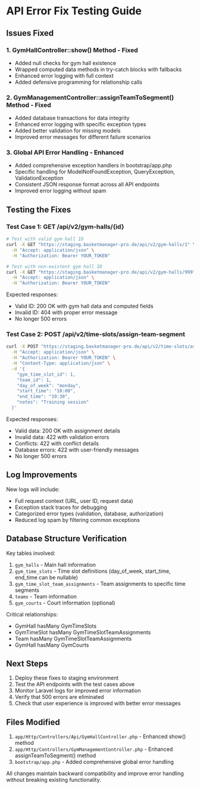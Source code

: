 # API Error Fix Testing Guide

## Issues Fixed

### 1. GymHallController::show() Method - Fixed
- Added null checks for gym hall existence  
- Wrapped computed data methods in try-catch blocks with fallbacks
- Enhanced error logging with full context
- Added defensive programming for relationship calls

### 2. GymManagementController::assignTeamToSegment() Method - Fixed  
- Added database transactions for data integrity
- Enhanced error logging with specific exception types
- Added better validation for missing models
- Improved error messages for different failure scenarios

### 3. Global API Error Handling - Enhanced
- Added comprehensive exception handlers in bootstrap/app.php
- Specific handling for ModelNotFoundException, QueryException, ValidationException
- Consistent JSON response format across all API endpoints
- Improved error logging without spam

## Testing the Fixes

### Test Case 1: GET /api/v2/gym-halls/{id}
```bash
# Test with valid gym hall ID
curl -X GET "https://staging.basketmanager-pro.de/api/v2/gym-halls/1" \
  -H "Accept: application/json" \
  -H "Authorization: Bearer YOUR_TOKEN"

# Test with non-existent gym hall ID  
curl -X GET "https://staging.basketmanager-pro.de/api/v2/gym-halls/999" \
  -H "Accept: application/json" \
  -H "Authorization: Bearer YOUR_TOKEN"
```

Expected responses:
- Valid ID: 200 OK with gym hall data and computed fields
- Invalid ID: 404 with proper error message
- No longer 500 errors

### Test Case 2: POST /api/v2/time-slots/assign-team-segment
```bash
curl -X POST "https://staging.basketmanager-pro.de/api/v2/time-slots/assign-team-segment" \
  -H "Accept: application/json" \
  -H "Authorization: Bearer YOUR_TOKEN" \
  -H "Content-Type: application/json" \
  -d '{
    "gym_time_slot_id": 1,
    "team_id": 1,
    "day_of_week": "monday",
    "start_time": "18:00",
    "end_time": "19:30",
    "notes": "Training session"
  }'
```

Expected responses:
- Valid data: 200 OK with assignment details
- Invalid data: 422 with validation errors
- Conflicts: 422 with conflict details
- Database errors: 422 with user-friendly messages
- No longer 500 errors

## Log Improvements

New logs will include:
- Full request context (URL, user ID, request data)
- Exception stack traces for debugging
- Categorized error types (validation, database, authorization)
- Reduced log spam by filtering common exceptions

## Database Structure Verification

Key tables involved:
1. `gym_halls` - Main hall information
2. `gym_time_slots` - Time slot definitions (day_of_week, start_time, end_time can be nullable)
3. `gym_time_slot_team_assignments` - Team assignments to specific time segments
4. `teams` - Team information
5. `gym_courts` - Court information (optional)

Critical relationships:
- GymHall hasMany GymTimeSlots
- GymTimeSlot hasMany GymTimeSlotTeamAssignments  
- Team hasMany GymTimeSlotTeamAssignments
- GymHall hasMany GymCourts

## Next Steps

1. Deploy these fixes to staging environment
2. Test the API endpoints with the test cases above
3. Monitor Laravel logs for improved error information
4. Verify that 500 errors are eliminated
5. Check that user experience is improved with better error messages

## Files Modified

1. `app/Http/Controllers/Api/GymHallController.php` - Enhanced show() method
2. `app/Http/Controllers/GymManagementController.php` - Enhanced assignTeamToSegment() method  
3. `bootstrap/app.php` - Added comprehensive global error handling

All changes maintain backward compatibility and improve error handling without breaking existing functionality.